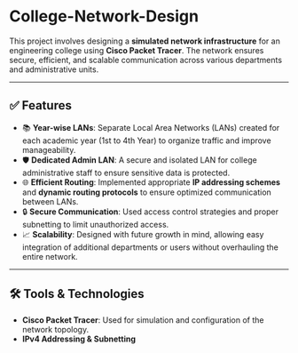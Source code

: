 # College-Network-Design
This project involves designing a **simulated network infrastructure** for an engineering college using **Cisco Packet Tracer**. The network ensures secure, efficient, and scalable communication across various departments and administrative units.

---

## ✅ Features

- 📚 **Year-wise LANs**: Separate Local Area Networks (LANs) created for each academic year (1st to 4th Year) to organize traffic and improve manageability.
- 🛡️ **Dedicated Admin LAN**: A secure and isolated LAN for college administrative staff to ensure sensitive data is protected.
- 🌐 **Efficient Routing**: Implemented appropriate **IP addressing schemes** and **dynamic routing protocols** to ensure optimized communication between LANs.
- 🔒 **Secure Communication**: Used access control strategies and proper subnetting to limit unauthorized access.
- 📈 **Scalability**: Designed with future growth in mind, allowing easy integration of additional departments or users without overhauling the entire network.

---

## 🛠️ Tools & Technologies

- **Cisco Packet Tracer**: Used for simulation and configuration of the network topology.
- **IPv4 Addressing & Subnetting**
